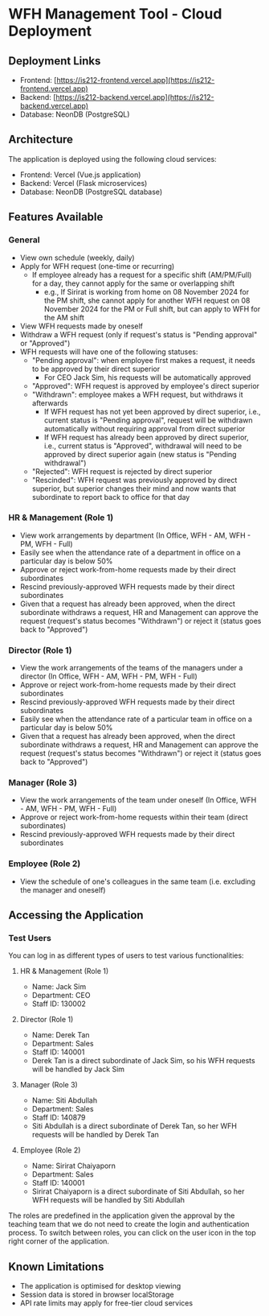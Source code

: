# WFH Management Tool - Cloud Deployment

## Deployment Links

- Frontend: [https://is212-frontend.vercel.app](https://is212-frontend.vercel.app)
- Backend: [https://is212-backend.vercel.app](https://is212-backend.vercel.app)
- Database: NeonDB (PostgreSQL)

## Architecture

The application is deployed using the following cloud services:

- Frontend: Vercel (Vue.js application)
- Backend: Vercel (Flask microservices)
- Database: NeonDB (PostgreSQL database)

## Features Available

### General

- View own schedule (weekly, daily)
- Apply for WFH request (one-time or recurring)
   - If employee already has a request for a specific shift (AM/PM/Full) for a day, they cannot apply for the same or overlapping shift
      - e.g., If Sirirat is working from home on 08 November 2024 for the PM shift, she cannot apply for another WFH request on 08 November 2024 for the PM or Full shift, but can apply to WFH for the AM shift
- View WFH requests made by oneself
- Withdraw a WFH request (only if request's status is "Pending approval" or "Approved")
- WFH requests will have one of the following statuses:
   - "Pending approval": when employee first makes a request, it needs to be approved by their direct superior
      - For CEO Jack Sim, his requests will be automatically approved 
   - "Approved": WFH request is approved by employee's direct superior
   - "Withdrawn": employee makes a WFH request, but withdraws it afterwards
      - If WFH request has not yet been approved by direct superior, i.e., current status is "Pending approval", request will be withdrawn automatically without requiring approval from direct superior
      - If WFH request has already been approved by direct superior, i.e., current status is "Approved", withdrawal will need to be approved by direct superior again (new status is "Pending withdrawal")
   - "Rejected": WFH request is rejected by direct superior
   - "Rescinded": WFH request was previously approved by direct superior, but superior changes their mind and now wants that subordinate to report back to office for that day

### HR & Management (Role 1)

- View work arrangements by department (In Office, WFH - AM, WFH - PM, WFH - Full)
- Easily see when the attendance rate of a department in office on a particular day is below 50%
- Approve or reject work-from-home requests made by their direct subordinates
- Rescind previously-approved WFH requests made by their direct subordinates
- Given that a request has already been approved, when the direct subordinate withdraws a request, HR and Management can approve the request (request's status becomes "Withdrawn") or reject it (status goes back to "Approved")

### Director (Role 1)

- View the work arrangements of the teams of the managers under a director (In Office, WFH - AM, WFH - PM, WFH - Full)
- Approve or reject work-from-home requests made by their direct subordinates
- Rescind previously-approved WFH requests made by their direct subordinates
- Easily see when the attendance rate of a particular team in office on a particular day is below 50%
- Given that a request has already been approved, when the direct subordinate withdraws a request, HR and Management can approve the request (request's status becomes "Withdrawn") or reject it (status goes back to "Approved")

### Manager (Role 3)

- View the work arrangements of the team under oneself (In Office, WFH - AM, WFH - PM, WFH - Full)
- Approve or reject work-from-home requests within their team (direct subordinates)
- Rescind previously-approved WFH requests made by their direct subordinates

### Employee (Role 2)

- View the schedule of one's colleagues in the same team (i.e. excluding the manager and oneself)

## Accessing the Application

### Test Users

You can log in as different types of users to test various functionalities:

1. HR & Management (Role 1)

   - Name: Jack Sim
   - Department: CEO
   - Staff ID: 130002

1. Director (Role 1)

   - Name: Derek Tan
   - Department: Sales
   - Staff ID: 140001
   - Derek Tan is a direct subordinate of Jack Sim, so his WFH requests will be handled by Jack Sim

1. Manager (Role 3)

   - Name: Siti Abdullah
   - Department: Sales
   - Staff ID: 140879
   - Siti Abdullah is a direct subordinate of Derek Tan, so her WFH requests will be handled by Derek Tan

1. Employee (Role 2)
   - Name: Sirirat Chaiyaporn
   - Department: Sales
   - Staff ID: 140001
   - Sirirat Chaiyaporn is a direct subordinate of Siti Abdullah, so her WFH requests will be handled by Siti Abdullah

The roles are predefined in the application given the approval by the teaching team that we do not need to create the login and authentication process. To switch between roles, you can click on the user icon in the top right corner of the application.

## Known Limitations

- The application is optimised for desktop viewing
- Session data is stored in browser localStorage
- API rate limits may apply for free-tier cloud services
